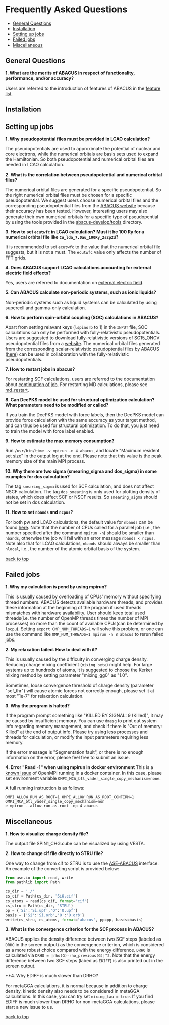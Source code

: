 # Frequently Asked Questions

- [General Questions](#general-questions)
- [Installation](#installation)
- [Setting up jobs](#setting-up-jobs)
- [Failed jobs](#failed-jobs)
- [Miscellaneous](#miscellaneous)

## General Questions

**1. What are the merits of ABACUS in respect of functionality, performance, and/or accuracy?**

Users are referred to the introduction of features of ABACUS in the [feature list](http://abacus.ustc.edu.cn/features/list.htm).

## Installation

## Setting up jobs

**1. Why pseudopotential files must be provided in LCAO calculation?**

The pseudopotentials are used to approximate the potential of nuclear and core electrons, while the numerical orbitals are basis sets used to expand the Hamiltonian. So both pseudopotential and numerical orbital files are needed in LCAO calculation.

**2. What is the correlation between pseudopotential and numerical orbital files?**

The numerical orbital files are generated for a specific pseudopotential. So the right numerical orbital files must be chosen for a specific pseudopotential. We suggest users choose numerical orbital files and the corresponding pseudopotential files from the [ABACUS website](http://abacus.ustc.edu.cn/pseudo/list.htm) because their accuracy has been tested. However, interesting users may also generate their own numerical orbitals for a specific type of pseudopential by using the tools provided in  the [abacus-develop/tools](https://github.com/deepmodeling/abacus-develop/tree/develop/tools) directory.

**3. How to set `ecutwfc` in LCAO calculation? Must it be 100 Ry for a numerical orbital file like `Cu_lda_7.0au_100Ry_2s2p2d`?**

It is recommended to set `ecutwfc` to the value that the numerical orbital file suggests, but it is not a must. The `ecutwfc` value only affects the number of FFT grids.

**4. Does ABACUS support LCAO calculations accounting for external electric field effects?**

Yes, users are referred to documentation on [external electric field](../advanced/scf/advanced.md#external-electric-field).

**5. Can ABACUS calculate non-periodic systems, such as ionic liquids?**

Non-periodic systems such as liquid systems can be calculated by using supercell and gamma-only calculation.

**6. How to perform spin-orbital coupling (SOC) calculations in ABACUS?**

Apart from setting relavant keys (`lspinorb` to 1) in the `INPUT` file, SOC calculations can only be performed with fully-relativistic pseudopotentials. Users are suggested to download fully-relativistic versions of SG15_ONCV pseudopotential files from a [website](http://quantum-simulation.org/potentials/sg15_oncv/upf/). The numerical orbital files generated from the corresponding scalar-relativistic pseudoptential files by ABACUS ([here](http://abacus.ustc.edu.cn/pseudo/list.htm)) can be used in collaboration with the fully-relativistic pseudopotentials.

**7. How to restart jobs in abacus?**

For restarting SCF calculations, users are referred to the documentation about [continuation of job](../advanced/scf/spin.md#for-the-continuation-job). For restarting MD calculations, please see [md_restart](../advanced/input_files/input-main.md#md_restart).

**8. Can DeePKS model be used for structural optimization calculation? What parameters need to be modified or called?**

If you train the DeePKS model with force labels, then the DeePKS model can provide force calculation with the same accuracy as your target method, and can thus be used for structural optimization. To do that, you just need to train the model with force label enabled.

**9. How to estimate the max memory consumption?**

Run `/usr/bin/time -v mpirun -n 4 abacus`, and locate "Maximum resident set size" in the output log at the end. Please note that this value is the peak memory size of the main MPI process.

**10. Why there are two sigma (smearing_sigma and dos_sigma) in some examples for dos calculation?**

 The tag `smearing_sigma` is used for SCF calculation, and does not affect NSCF calculation. The tag `dos_smearing` is only used for plotting density of states, which does affect SCF or NSCF results. So `smearing_sigma` should not be set in dos calculation.

**11. How to set `nbands` and `ncpus`?** 

For both pw and LCAO calculations, the default value for `nbands` can be found [here](https://abacus.deepmodeling.com/en/latest/advanced/input_files/input-main.html#nbands). Note that the number of CPUs called for a parallel job (i.e., the number specified after the command `mpirun -n`) should be smaller than `nbands`, otherwise the job will fail with an error message `nbands < ncpus`. Note also that for LCAO calculations, `nbands` should always be smaller than `nlocal`, i.e., the number of the atomic orbital basis of the system. 

[back to top](#frequently-asked-questions)

## Failed jobs

**1. Why my calculation is pend by using mpirun?**

This is usually caused by overloading of CPUs' memory without specifying thread numbers. ABACUS detects available hardware threads, and provides these information at the beginning of the program if used threads mismatches with hardware availability. User should keep total used threads(i.e. the number of OpenMP threads times the number of MPI processes) no more than the count of available CPUs(can be determined by `lscpu`). Setting `export OMP_NUM_THREADS=1` will solve this problem, or one can use the command like `OMP_NUM_THREADS=1 mpirun -n 8 abacus` to rerun failed jobs.

**2. My relaxation failed. How to deal with it?**

This is usually caused by the difficulty in converging charge density. Reducing charge mixing coefficient (`mixing_beta`) might help. For large systems up to hundreds of atoms, it is suggested to choose the Kerker mixing method by setting parameter "mixing_gg0" as "1.0".

Sometimes, loose convergence threshold of charge density (parameter "scf_thr") will cause atomic forces not correctly enough, please set it at most "1e-7" for relaxation calculation.

**3. Why the program is halted?**

If the program prompt something like "KILLED BY SIGNAL: 9 (Killed)", it may be caused by insufficient memory. You can use `dmesg` to print out system info regarding memory management, and check if there is "Out of memory: Killed" at the end of output info. Please try using less processes and threads for calculation, or modify the input parameters requiring less memory.

If the error message is "Segmentation fault", or there is no enough information on the error, please feel free to submit an issue.

**4. Error "Read -1" when using mpirun in docker environment**
This is a [known issue](https://github.com/open-mpi/ompi/issues/4948) of OpenMPI running in a docker container. In this case, please set environment variable `OMPI_MCA_btl_vader_single_copy_mechanism=none`.

A full running instruction is as follows:
```
OMPI_ALLOW_RUN_AS_ROOT=1 OMPI_ALLOW_RUN_AS_ROOT_CONFIRM=1 OMPI_MCA_btl_vader_single_copy_mechanism=non
e mpirun --allow-run-as-root -np 4 abacus
```

## Miscellaneous

**1. How to visualize charge density file?**

The output file SPIN1_CHG.cube can be visualized by using VESTA.

**2. How to change cif file directly to STRU file?**

One way to change from cif to STRU is to use the [ASE-ABACUS](https://gitlab.com/1041176461/ase-abacus) interface. An example of the converting script is provided below:

```python
from ase.io import read, write
from pathlib import Path

cs_dir = './'
cs_cif = Path(cs_dir, 'SiO.cif')
cs_atoms = read(cs_cif, format='cif')
cs_stru = Path(cs_dir, 'STRU')
pp = {'Si':'Si.upf','O':'O.upf'}
basis = {'Si':'Si.orb','O':'O.orb'}
write(cs_stru, cs_atoms, format='abacus', pp=pp, basis=basis)
```

**3. What is the convergence criterion for the SCF process in ABACUS?**

ABACUS applies the density difference between two SCF steps (labeled as `DRHO` in the screen output) as the convergence criterion, which is considered as a more robust choice compared with the energy difference. `DRHO` is calculated via `DRHO = |rho(G)-rho_previous(G)|^2`. Note that the energy difference between two SCF steps (labed as `EDIFF`) is also printed out in the screen output.

**4. Why EDIFF is much slower than DRHO?

For metaGGA calculations, it is normal because in addition to charge density, kinetic density also needs to be considered in metaGGA calculations. In this case, you can try set `mixing_tau = true`. If you find EDIFF is much slower than DRHO for non-metaGGA calculations, please start a new issue to us.

[back to top](#frequently-asked-questions)
